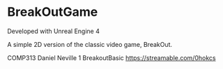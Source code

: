 # BreakOutGame

Developed with Unreal Engine 4

A simple 2D version of the classic video game, BreakOut.

COMP313
Daniel Neville
1
BreakoutBasic
https://streamable.com/0hokcs
